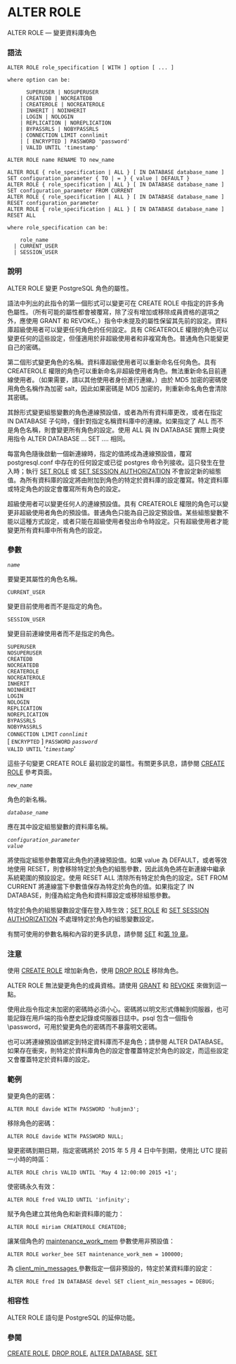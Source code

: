 # ALTER ROLE

ALTER ROLE — 變更資料庫角色

### 語法

```text
ALTER ROLE role_specification [ WITH ] option [ ... ]

where option can be:

      SUPERUSER | NOSUPERUSER
    | CREATEDB | NOCREATEDB
    | CREATEROLE | NOCREATEROLE
    | INHERIT | NOINHERIT
    | LOGIN | NOLOGIN
    | REPLICATION | NOREPLICATION
    | BYPASSRLS | NOBYPASSRLS
    | CONNECTION LIMIT connlimit
    | [ ENCRYPTED ] PASSWORD 'password'
    | VALID UNTIL 'timestamp'

ALTER ROLE name RENAME TO new_name

ALTER ROLE { role_specification | ALL } [ IN DATABASE database_name ] SET configuration_parameter { TO | = } { value | DEFAULT }
ALTER ROLE { role_specification | ALL } [ IN DATABASE database_name ] SET configuration_parameter FROM CURRENT
ALTER ROLE { role_specification | ALL } [ IN DATABASE database_name ] RESET configuration_parameter
ALTER ROLE { role_specification | ALL } [ IN DATABASE database_name ] RESET ALL

where role_specification can be:

    role_name
  | CURRENT_USER
  | SESSION_USER
```

### 說明

ALTER ROLE 變更 PostgreSQL 角色的屬性。

語法中列出的此指令的第一個形式可以變更可在 CREATE ROLE 中指定的許多角色屬性。（所有可能的屬性都會被覆寫，除了沒有增加或移除成員資格的選項之外，應使用 GRANT 和 REVOKE。）指令中未提及的屬性保留其先前的設定。資料庫超級使用者可以變更任何角色的任何設定。具有 CREATEROLE 權限的角色可以變更任何的這些設定，但僅適用於非超級使用者和非複寫角色。普通角色只能變更自己的密碼。

第二個形式變更角色的名稱。資料庫超級使用者可以重新命名任何角色。具有 CREATEROLE 權限的角色可以重新命名非超級使用者角色。無法重新命名目前連線使用者。（如果需要，請以其他使用者身份進行連線。）由於 MD5 加密的密碼使用角色名稱作為加密 salt，因此如果密碼是 MD5 加密的，則重新命名角色會清除其密碼。

其餘形式變更組態變數的角色連線預設值，或者為所有資料庫更改，或者在指定 IN DATABASE 子句時，僅針對指定名稱資料庫中的連線。如果指定了 ALL 而不是角色名稱，則會變更所有角色的設定。使用 ALL 與 IN DATABASE 實際上與使用指令 ALTER DATABASE ... SET .... 相同。

每當角色隨後啟動一個新連線時，指定的值將成為連線預設值，覆寫 postgresql.conf 中存在的任何設定或已從 postgres 命令列接收。這只發生在登入時；執行 [SET ROLE](set-role.md) 或 [SET SESSION AUTHORIZATION](set-session-authorization.md) 不會設定新的組態值。為所有資料庫的設定將由附加到角色的特定於資料庫的設定覆寫。特定資料庫或特定角色的設定會覆寫所有角色的設定。

超級使用者可以變更任何人的連線預設值。具有 CREATEROLE 權限的角色可以變更非超級使用者角色的預設值。普通角色只能為自己設定預設值。某些組態變數不能以這種方式設定，或者只能在超級使用者發出命令時設定。只有超級使用者才能變更所有資料庫中所有角色的設定。

### 參數

_`name`_

要變更其屬性的角色名稱。

`CURRENT_USER`

變更目前使用者而不是指定的角色。

`SESSION_USER`

變更目前連線使用者而不是指定的角色。

`SUPERUSER`  
`NOSUPERUSER`  
`CREATEDB`  
`NOCREATEDB`  
`CREATEROLE`  
`NOCREATEROLE`  
`INHERIT`  
`NOINHERIT`  
`LOGIN`  
`NOLOGIN`  
`REPLICATION`  
`NOREPLICATION`  
`BYPASSRLS`  
`NOBYPASSRLS`  
`CONNECTION LIMIT` _`connlimit`_  
\[ `ENCRYPTED` \] `PASSWORD` _`password`_  
`VALID UNTIL` '_`timestamp`_'

這些子句變更 CREATE ROLE 最初設定的屬性。有關更多訊息，請參閱 [CREATE ROLE](create-role.md) 參考頁面。

_`new_name`_

角色的新名稱。

_`database_name`_

應在其中設定組態變數的資料庫名稱。

_`configuration_parameter`_  
_`value`_

將使指定組態參數覆寫此角色的連線預設值。如果 value 為 DEFAULT，或者等效地使用 RESET，則會移除特定於角色的組態參數，因此該角色將在新連線中繼承系統範圍的預設設定。使用 RESET ALL 清除所有特定於角色的設定。SET FROM CURRENT 將連線當下參數值保存為特定於角色的值。如果指定了 IN DATABASE，則僅為給定角色和資料庫設定或移除組態參數。

特定於角色的組態變數設定僅在登入時生效；[SET ROLE](set-role.md) 和 [SET SESSION AUTHORIZATION](set-session-authorization.md) 不處理特定於角色的組態變數設定。

有關可使用的參數名稱和內容的更多訊息，請參閱 [SET](set.md) 和[第 19 章](../../server-administration/server-configuration/)。

### 注意

使用 [CREATE ROLE](create-role.md) 增加新角色，使用 [DROP ROLE](drop-role.md) 移除角色。

ALTER ROLE 無法變更角色的成員資格。請使用 [GRANT](grant.md) 和 [REVOKE](revoke.md) 來做到這一點。

使用此指令指定未加密的密碼時必須小心。密碼將以明文形式傳輸到伺服器，也可能記錄在用戶端的指令歷史記錄或伺服器日誌中。psql 包含一個指令 \password，可用於變更角色的密碼而不暴露明文密碼。

也可以將連線預設值綁定到特定資料庫而不是角色；請參閱 ALTER DATABASE。 如果存在衝突，則特定於資料庫角色的設定會覆蓋特定於角色的設定，而這些設定又會覆蓋特定於資料庫的設定。

### 範例

變更角色的密碼：

```text
ALTER ROLE davide WITH PASSWORD 'hu8jmn3';
```

移除角色的密碼：

```text
ALTER ROLE davide WITH PASSWORD NULL;
```

變更密碼到期日期，指定密碼將於 2015 年 5 月 4 日中午到期，使用比 UTC 提前一小時的時區：

```text
ALTER ROLE chris VALID UNTIL 'May 4 12:00:00 2015 +1';
```

使密碼永久有效：

```text
ALTER ROLE fred VALID UNTIL 'infinity';
```

賦予角色建立其他角色和新資料庫的能力：

```text
ALTER ROLE miriam CREATEROLE CREATEDB;
```

讓某個角色的 [maintenance\_work\_mem](../../server-administration/server-configuration/resource-consumption.md#19-4-1) 參數使用非預設值：

```text
ALTER ROLE worker_bee SET maintenance_work_mem = 100000;
```

為 [client\_min\_messages ](../../server-administration/server-configuration/error-reporting-and-logging.md#client_min_messages-enum)參數指定一個非預設的，特定於某資料庫的設定：

```text
ALTER ROLE fred IN DATABASE devel SET client_min_messages = DEBUG;
```

### 相容性

ALTER ROLE 語句是 PostgreSQL 的延伸功能。

### 參閱

[CREATE ROLE](create-role.md), [DROP ROLE](drop-role.md), [ALTER DATABASE](alter-database.md), [SET](set.md)

